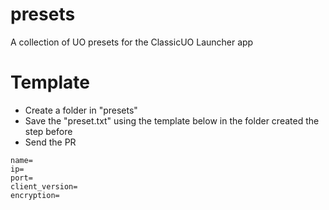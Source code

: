 # presets
A collection of UO presets for the ClassicUO Launcher app


# Template

- Create a folder in "presets"
- Save the "preset.txt" using the template below in the folder created the step before
- Send the PR


```
name=
ip=
port=
client_version=
encryption=
```
